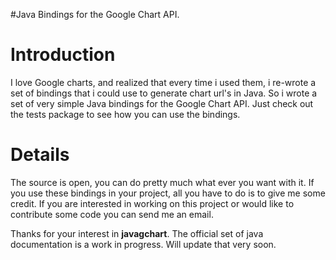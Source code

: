 #Java Bindings for the Google Chart API.

# Introduction #

I love Google charts, and realized that every time i used them, i re-wrote a set of bindings that i could use to generate chart url's in Java. So i wrote a set of very simple Java bindings for the Google Chart API. Just check out the tests package to see how you can use the bindings.


# Details #

The source is open, you can do pretty much what ever you want with it. If you use these bindings in your project, all you have to do is to give me some credit. If you are interested in working on this project or would like to contribute some code you can send me an email.

Thanks for your interest in <b>javagchart</b>. The official set of java documentation is a work in progress. Will update that very soon.